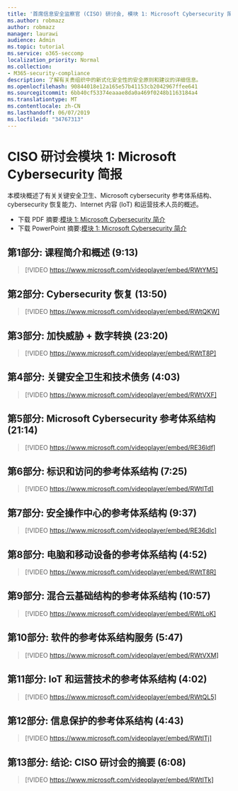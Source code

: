 ```yaml
---
title: '首席信息安全监察官 (CISO) 研讨会, 模块 1: Microsoft Cybersecurity 简报'
ms.author: robmazz
author: robmazz
manager: laurawi
audience: Admin
ms.topic: tutorial
ms.service: o365-seccomp
localization_priority: Normal
ms.collection:
- M365-security-compliance
description: 了解有关贵组织中的新式化安全性的安全原则和建议的详细信息。
ms.openlocfilehash: 90844018e12a165e57b41153cb2042967ffee641
ms.sourcegitcommit: 6bb40cf53374eaaae8da0a469f0248b1163184a4
ms.translationtype: MT
ms.contentlocale: zh-CN
ms.lasthandoff: 06/07/2019
ms.locfileid: "34767313"
---
```

# <a name="ciso-workshop-module-1-microsoft-cybersecurity-briefing"></a>CISO 研讨会模块 1: Microsoft Cybersecurity 简报

本模块概述了有关关键安全卫生、Microsoft cybersecurity 参考体系结构、cybersecurity 恢复能力、Internet 内容 (IoT) 和运营技术人员的概述。

- 下载 PDF 摘要:[模块 1: Microsoft Cybersecurity 简介](media/ciso-workshop-1-cybersecurity-briefing.pdf)
- 下载 PowerPoint 摘要:[模块 1: Microsoft Cybersecurity 简介](https://docs.microsoft.com/office365/securitycompliance/media/ciso-workshop-1-cybersecurity-briefing.pptx)

## <a name="part-1-course-introduction-and-overview-913"></a>第1部分: 课程简介和概述 (9:13)

> [!VIDEO https://www.microsoft.com/videoplayer/embed/RWtYM5]

## <a name="part-2-cybersecurity-resilience-1350"></a>第2部分: Cybersecurity 恢复 (13:50)

> [!VIDEO https://www.microsoft.com/videoplayer/embed/RWtQKW]

## <a name="part-3-accelerating-threats--digital-transformation-2320"></a>第3部分: 加快威胁 + 数字转换 (23:20)

> [!VIDEO https://www.microsoft.com/videoplayer/embed/RWtT8P]

## <a name="part-4-critical-security-hygiene-and-technical-debt-403"></a>第4部分: 关键安全卫生和技术债务 (4:03)

> [!VIDEO https://www.microsoft.com/videoplayer/embed/RWtVXF]

## <a name="part-5-microsoft-cybersecurity-reference-architecture-2114"></a>第5部分: Microsoft Cybersecurity 参考体系结构 (21:14)

> [!VIDEO https://www.microsoft.com/videoplayer/embed/RE36ldf]

## <a name="part-6-reference-architecture-for-identity-and-access-725"></a>第6部分: 标识和访问的参考体系结构 (7:25)

> [!VIDEO https://www.microsoft.com/videoplayer/embed/RWtITd]

## <a name="part-7-reference-architecture-for-security-operations-center-937"></a>第7部分: 安全操作中心的参考体系结构 (9:37)

> [!VIDEO https://www.microsoft.com/videoplayer/embed/RE36dlc]

## <a name="part-8-reference-architecture-for-pc-and-mobile-devices-452"></a>第8部分: 电脑和移动设备的参考体系结构 (4:52)

> [!VIDEO https://www.microsoft.com/videoplayer/embed/RWtT8R]

## <a name="part-9-reference-architecture-for-hybrid-cloud-infrastructure-1057"></a>第9部分: 混合云基础结构的参考体系结构 (10:57)

> [!VIDEO https://www.microsoft.com/videoplayer/embed/RWtLoK]

## <a name="part-10-reference-architecture-for-software-as-a-service-547"></a>第10部分: 软件的参考体系结构服务 (5:47)

> [!VIDEO https://www.microsoft.com/videoplayer/embed/RWtVXM]

## <a name="part-11-reference-architecture-for-iot-and-operational-tech-402"></a>第11部分: IoT 和运营技术的参考体系结构 (4:02)

> [!VIDEO https://www.microsoft.com/videoplayer/embed/RWtQL5]

## <a name="part-12-reference-architecture-for-info-protection-443"></a>第12部分: 信息保护的参考体系结构 (4:43)

> [!VIDEO https://www.microsoft.com/videoplayer/embed/RWtITj]

## <a name="part-13-conclusion-summary-of-ciso-workshop-approach-608"></a>第13部分: 结论: CISO 研讨会的摘要 (6:08)

> [!VIDEO https://www.microsoft.com/videoplayer/embed/RWtITk]